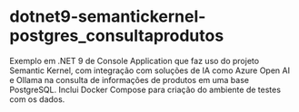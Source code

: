 # dotnet9-semantickernel-postgres_consultaprodutos
Exemplo em .NET 9 de Console Application que faz uso do projeto Semantic Kernel, com integração com soluções de IA como Azure Open AI e Ollama na consulta de informações de produtos em uma base PostgreSQL. Inclui Docker Compose  para criação do ambiente de testes com os dados.

